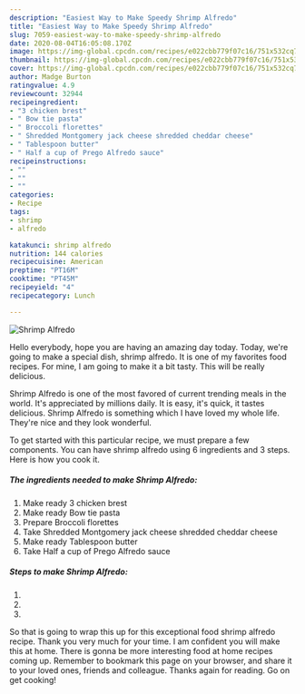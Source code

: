 ```yaml
---
description: "Easiest Way to Make Speedy Shrimp Alfredo"
title: "Easiest Way to Make Speedy Shrimp Alfredo"
slug: 7059-easiest-way-to-make-speedy-shrimp-alfredo
date: 2020-08-04T16:05:08.170Z
image: https://img-global.cpcdn.com/recipes/e022cbb779f07c16/751x532cq70/shrimp-alfredo-recipe-main-photo.jpg
thumbnail: https://img-global.cpcdn.com/recipes/e022cbb779f07c16/751x532cq70/shrimp-alfredo-recipe-main-photo.jpg
cover: https://img-global.cpcdn.com/recipes/e022cbb779f07c16/751x532cq70/shrimp-alfredo-recipe-main-photo.jpg
author: Madge Burton
ratingvalue: 4.9
reviewcount: 32944
recipeingredient:
- "3 chicken brest"
- " Bow tie pasta"
- " Broccoli florettes"
- " Shredded Montgomery jack cheese shredded cheddar cheese"
- " Tablespoon butter"
- " Half a cup of Prego Alfredo sauce"
recipeinstructions:
- ""
- ""
- ""
categories:
- Recipe
tags:
- shrimp
- alfredo

katakunci: shrimp alfredo 
nutrition: 144 calories
recipecuisine: American
preptime: "PT16M"
cooktime: "PT45M"
recipeyield: "4"
recipecategory: Lunch

---
```



![Shrimp Alfredo](https://img-global.cpcdn.com/recipes/e022cbb779f07c16/751x532cq70/shrimp-alfredo-recipe-main-photo.jpg)

Hello everybody, hope you are having an amazing day today. Today, we're going to make a special dish, shrimp alfredo. It is one of my favorites food recipes. For mine, I am going to make it a bit tasty. This will be really delicious.



Shrimp Alfredo is one of the most favored of current trending meals in the world. It's appreciated by millions daily. It is easy, it's quick, it tastes delicious. Shrimp Alfredo is something which I have loved my whole life. They're nice and they look wonderful.


To get started with this particular recipe, we must prepare a few components. You can have shrimp alfredo using 6 ingredients and 3 steps. Here is how you cook it.

<!--inarticleads1-->

##### The ingredients needed to make Shrimp Alfredo:

1. Make ready 3 chicken brest
1. Make ready  Bow tie pasta
1. Prepare  Broccoli florettes
1. Take  Shredded Montgomery jack cheese shredded cheddar cheese
1. Make ready  Tablespoon butter
1. Take  Half a cup of Prego Alfredo sauce




<!--inarticleads2-->

##### Steps to make Shrimp Alfredo:

1. 
1. 
1. 




So that is going to wrap this up for this exceptional food shrimp alfredo recipe. Thank you very much for your time. I am confident you will make this at home. There is gonna be more interesting food at home recipes coming up. Remember to bookmark this page on your browser, and share it to your loved ones, friends and colleague. Thanks again for reading. Go on get cooking!
